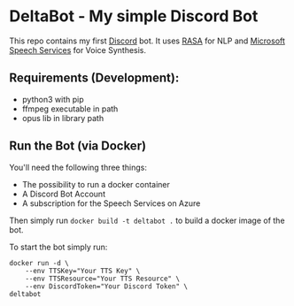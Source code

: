 # DeltaBot - My simple Discord Bot
This repo contains my first [Discord](https://discordapp.com/) bot. It uses [RASA]("https://rasa.com") for NLP and [Microsoft Speech Services](https://docs.microsoft.com/en-us/azure/cognitive-services/speech-service/) for Voice Synthesis.

## Requirements (Development):
- python3 with pip
- ffmpeg executable in path
- opus lib in library path

## Run the Bot (via Docker)
You'll need the following three things:
* The possibility to run a docker container
* A Discord Bot Account
* A subscription for the Speech Services on Azure

Then simply run ``docker build -t deltabot .`` to build a docker image of the bot.
 
To start the bot simply run:
```
docker run -d \
    --env TTSKey="Your TTS Key" \
    --env TTSResource="Your TTS Resource" \
    --env DiscordToken="Your Discord Token" \
deltabot
 ```
